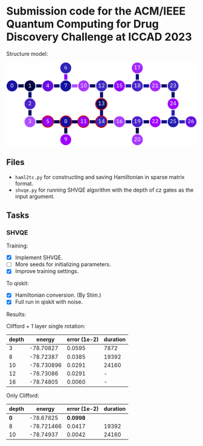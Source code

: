 # Submission code for the ACM/IEEE Quantum Computing for Drug Discovery Challenge at ICCAD 2023

Structure model:

![](.assets/Layout-of-ibmq-montreal.png)

## Files

- `haml2tc.py` for constructing and saving Hamiltonian in sparse matrix format.
- `shvqe.py` for running SHVQE algorithm with the depth of cz gates as the input argument.

## Tasks

### SHVQE

Training:
- [x] Implement SHVQE.
- [ ] More seeds for initializing parameters.
- [x] Improve training settings.

To qiskit:
- [x] Hamiltonian conversion. (By Stim.)
- [x] Full run in qiskit with noise.

Results:

Clifford + 1 layer single rotation:

| depth | energy     | error (1e-2) | duration |
| ----- | ------     | ------------ | -------- |
| 3     | -78.70827  | 0.0595         | 7872     |
| 8     | -78.72387  | 0.0385         | 19392    |
| 10    | -78.730896 | 0.0291         | 24160    |
| 12    | -78.73086  | 0.0291         | -        |
| 16    | -78.74805  | 0.0060         | -        |

Only Clifford:

| depth | energy     | error  (1e-2) | duration |
| ----- | ------     | ------------- | -------- |
| **0** | -78.67825  | **0.0998**    |          |
| 8     | -78.721466 | 0.0417        | 19392    |
| 10    | -78.74937  | 0.0042        | 24160    |
